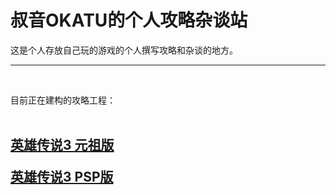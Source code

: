  <title>叔音OKATU的个人攻略杂谈站</title>
<h1>
	叔音OKATU的个人攻略杂谈站
</h1>
<p>
	这是个人存放自己玩的游戏的个人撰写攻略和杂谈的地方。
</p>
<p>
	<hr />
</p>
<p>
	<br />
</p>
<p>
	目前正在建构的攻略工程：<br />
<br />
	<h2>
		<a href="https://soukinokatu.github.io/ED-walkthrough/ED3-OLD/ED3OLD.html" target="_blank">英雄传说3 元祖版</a><br />
		<p>
			<a href="https://soukinokatu.github.io/ED-walkthrough/ED3-PSP/ED3PSP.html" target="_blank">英雄传说3 PSP版</a>
		</p>
